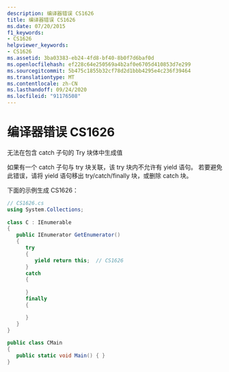```yaml
---
description: 编译器错误 CS1626
title: 编译器错误 CS1626
ms.date: 07/20/2015
f1_keywords:
- CS1626
helpviewer_keywords:
- CS1626
ms.assetid: 3ba03383-eb24-4fd8-bf40-8b0f7d6baf0d
ms.openlocfilehash: ef228c64e250569a4b2af0e6705d410853d7e299
ms.sourcegitcommit: 5b475c1855b32cf78d2d1bbb4295e4c236f39464
ms.translationtype: MT
ms.contentlocale: zh-CN
ms.lasthandoff: 09/24/2020
ms.locfileid: "91176508"
---
```

# <a name="compiler-error-cs1626"></a>编译器错误 CS1626

无法在包含 catch 子句的 Try 块体中生成值  
  
 如果有一个 catch 子句与 try 块关联，该 try 块内不允许有 yield 语句。 若要避免此错误，请将 yield 语句移出 try/catch/finally 块，或删除 catch 块。
  
 下面的示例生成 CS1626：  
  
```csharp  
// CS1626.cs  
using System.Collections;  
  
class C : IEnumerable  
{  
   public IEnumerator GetEnumerator()  
   {  
      try  
      {  
         yield return this;  // CS1626  
      }  
      catch  
      {  
  
      }  
      finally
      {

      }
   }  
}  
  
public class CMain  
{  
   public static void Main() { }  
}  
```
